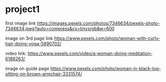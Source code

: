 # project1
first image link https://images.pexels.com/photos/7346634/pexels-photo-7346634.jpeg?auto=compress&cs=tinysrgb&w=600

image on 3rd page link https://www.pexels.com/photo/woman-with-curly-hair-doing-yoga-5890702/

video link: https://www.pexels.com/video/a-woman-doing-meditation-6189263/

image on guide page https://www.pexels.com/photo/woman-in-black-top-sitting-on-brown-armchair-3331574/